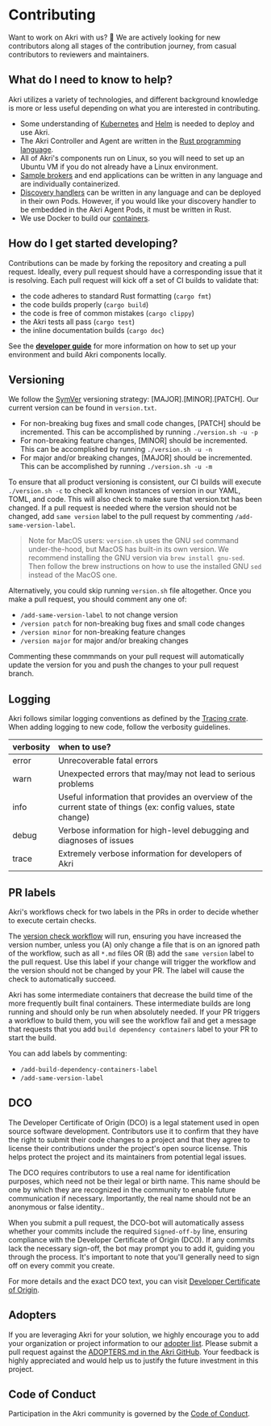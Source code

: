 # Contributing

Want to work on Akri with us? 🎉 We are actively looking for new contributors along all stages of the contribution journey, from casual contributors to reviewers and maintainers.

## What do I need to know to help?

Akri utilizes a variety of technologies, and different background knowledge is more or less useful depending on what you are interested in contributing.

* Some understanding of [Kubernetes](https://kubernetes.io/) and [Helm](https://helm.sh/) is needed to deploy and use Akri. 
* The Akri Controller and Agent are written in the [Rust programming language](https://www.rust-lang.org/learn). 
* All of Akri's components run on Linux, so you will need to set up an Ubuntu VM if you do not already have a Linux environment. 
* [Sample brokers](../development/broker-development.md) and end applications can be written in any language and are individually containerized.
* [Discovery handlers](../development/handler-development.md) can be written in any language and can be deployed in their own Pods. However, if you would like your discovery handler to be embedded in the Akri Agent Pods, it must be written in Rust. 
* We use Docker to build our [containers](https://www.docker.com/resources/what-container).

## How do I get started developing?

Contributions can be made by forking the repository and creating a pull request. Ideally, every pull request should have a corresponding issue that it is resolving. Each pull request will kick off a set of CI builds to validate that:

* the code adheres to standard Rust formatting (`cargo fmt`)
* the code builds properly (`cargo build`)
* the code is free of common mistakes (`cargo clippy`)
* the Akri tests all pass (`cargo test`)
* the inline documentation builds (`cargo doc`)

See the [**developer guide**](../development/development.md) for more information on how to set up your environment and build Akri components locally.

## Versioning

We follow the [SymVer](https://semver.org/) versioning strategy: \[MAJOR\].\[MINOR\].\[PATCH\]. Our current version can be found in `version.txt`.

* For non-breaking bug fixes and small code changes, \[PATCH\] should be incremented.  This can be accomplished by running `./version.sh -u -p`
* For non-breaking feature changes, \[MINOR\] should be incremented.  This can be accomplished by running `./version.sh -u -n`
* For major and/or breaking changes, \[MAJOR\] should be incremented.  This can be accomplished by running `./version.sh -u -m`

To ensure that all product versioning is consistent, our CI builds will execute `./version.sh -c` to check all known instances of version in our YAML, TOML, and code. This will also check to make sure that version.txt has been changed. If a pull request is needed where the version should not be changed, add `same version` label to the pull request by commenting `/add-same-version-label`.

> Note for MacOS users: `version.sh` uses the GNU `sed` command under-the-hood, but MacOS has built-in its own version. We recommend installing the GNU version via `brew install gnu-sed`. Then follow the brew instructions on how to use the installed GNU `sed` instead of the MacOS one.

Alternatively, you could skip running `version.sh` file altogether. Once you make a pull request, you should comment any one of:

* `/add-same-version-label` to not change version
* `/version patch` for non-breaking bug fixes and small code changes
* `/version minor` for non-breaking feature changes
* `/version major` for major and/or breaking changes

Commenting these commmands on your pull request will automatically update the version for you and push the changes to your pull request branch.

## Logging

Akri follows similar logging conventions as defined by the [Tracing crate](https://docs.rs/tracing/0.1.22/tracing/struct.Level.html). When adding logging to new code, follow the verbosity guidelines.

| verbosity | when to use? |
| :--- | :--- |
| error | Unrecoverable fatal errors |
| warn | Unexpected errors that may/may not lead to serious problems |
| info | Useful information that provides an overview of the current state of things (ex: config values, state change) |
| debug | Verbose information for high-level debugging and diagnoses of issues |
| trace | Extremely verbose information for developers of Akri |

## PR labels
Akri's workflows check for two labels in the PRs in order to decide whether to execute certain checks. 

The [version check workflow](https://github.com/project-akri/akri/blob/main/.github/workflows/check-versioning.yml) will run, ensuring you have increased the version number, unless you (A) only change a file that is on an ignored path of the workflow, such as all `*.md` files OR (B) add the `same version` label to the pull request. Use this label if your change will trigger the workflow and the version should not be changed by your PR. The label will cause the check to automatically succeed.

Akri has some intermediate containers that decrease the build time of the more frequently built final containers. These intermediate builds are long running and should only be run when absolutely needed. If your PR triggers a workflow to build them, you will see the workflow fail and get a message that requests that you add `build dependency containers` label to your PR to start the build. 

You can add labels by commenting:
  - `/add-build-dependency-containers-label`
  - `/add-same-version-label`

## DCO

The Developer Certificate of Origin (DCO) is a legal statement used in open source software development. Contributors use it to confirm that they have the right to submit their code changes to a project and that they agree to license their contributions under the project's open source license. This helps protect the project and its maintainers from potential legal issues. 

The DCO requires contributors to use a real name for identification purposes, which need not be their legal or birth name. This name should be one by which they are recognized in the community to enable future communication if necessary. Importantly, the real name should not be an anonymous or false identity..

When you submit a pull request, the DCO-bot will automatically assess whether your commits include the required `Signed-off-by` line, ensuring compliance with the Developer Certificate of Origin (DCO). If any commits lack the necessary sign-off, the bot may prompt you to add it, guiding you through the process. It's important to note that you'll generally need to sign off on every commit you create.

For more details and the exact DCO text, you can visit [Developer Certificate of Origin](developercertificate.org).

## Adopters
If you are leveraging Akri for your solution, we highly encourage you to add your organization or project information to our [adopter list](https://github.com/project-akri/akri/blob/main/ADOPTERS.md). Please submit a pull request against the [ADOPTERS.md in the Akri GitHub](https://github.com/project-akri/akri/blob/main/ADOPTERS.md). Your feedback is highly appreciated and would help us to justify the future investment in this project.

## Code of Conduct

Participation in the Akri community is governed by the [Code of Conduct](../../CODE_OF_CONDUCT.md).

